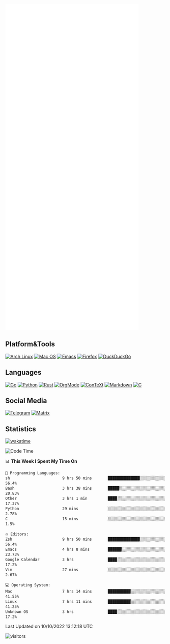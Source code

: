 ![Metrics](https://github.com/SteamedFish/SteamedFish/blob/master/github-metrics.svg)

## Platform&Tools

[![Arch Linux](https://img.shields.io/badge/ArchLinux-1793D1?logo=arch-linux&logoColor=fff&style=flat-square)](https://archlinux.org/)
[![Mac OS](https://img.shields.io/badge/MacOS-000000?style=flat-square&logo=macos&logoColor=F0F0F0)](https://www.apple.com/macos/)
[![Emacs](https://img.shields.io/badge/Emacs-%237F5AB6.svg?&style=flat-square&logo=gnu-emacs&logoColor=white)](https://www.gnu.org/software/emacs/)
[![Firefox](https://img.shields.io/badge/Firefox-FF7139?style=flat-square&logo=Firefox-Browser&logoColor=white)](https://firefox.com/)
[![DuckDuckGo](https://img.shields.io/badge/DuckDuckGo-DE5833?style=flat-square&logo=DuckDuckGo&logoColor=white)](https://duckduckgo.com/)

## Languages

[![Go](https://img.shields.io/badge/Golang-%2300ADD8.svg?style=flat-square&logo=go&logoColor=white)](https://golang.org/)
[![Python](https://img.shields.io/badge/Python-3670A0?style=flat-square&logo=python&logoColor=ffdd54)](https://www.python.org/)
[![Rust](https://img.shields.io/badge/Rust-%23000000.svg?style=flat-square&logo=rust&logoColor=white)](https://www.rust-lang.org/)
[![OrgMode](https://img.shields.io/badge/OrgMode-%23000000.svg?style=flat-square&logo=org&logoColor=white)](https://orgmode.org/)
[![ConTeXt](https://img.shields.io/badge/ConTeXt-%23008080.svg?style=flat-square&logo=latex&logoColor=white)](https://contextgarden.net/)
[![Markdown](https://img.shields.io/badge/MarkDown-%23000000.svg?style=flat-square&logo=markdown&logoColor=white)](https://daringfireball.net/projects/markdown/)
[![C](https://img.shields.io/badge/C-%2300599C.svg?style=flat-square&logo=c&logoColor=white)](https://www.iso.org/standard/74528.html)

## Social Media
[![Telegram](https://img.shields.io/badge/SteamedFish-2CA5E0?style=social&logo=telegram&logoColor=white)](https://t.me/SteamedFish)
[![Matrix](https://img.shields.io/badge/SteamedFish-2CA5E0?style=social&logo=matrix&logoColor=black)](https://matrix.to/#/@i:steamedfish.org)

## Statistics
[![wakatime](https://wakatime.com/badge/user/168280d6-fcf2-4b4f-ad3a-dc4612f35b38.svg)](https://wakatime.com/@168280d6-fcf2-4b4f-ad3a-dc4612f35b38)

<!--START_SECTION:waka-->
![Code Time](http://img.shields.io/badge/Code%20Time-2%2C052%20hrs%2022%20mins-blue)

📊 **This Week I Spent My Time On** 

```text
💬 Programming Languages: 
sh                       9 hrs 50 mins       ██████████████░░░░░░░░░░░   56.4% 
Bash                     3 hrs 38 mins       █████░░░░░░░░░░░░░░░░░░░░   20.83% 
Other                    3 hrs 1 min         ████░░░░░░░░░░░░░░░░░░░░░   17.37% 
Python                   29 mins             ░░░░░░░░░░░░░░░░░░░░░░░░░   2.78% 
C                        15 mins             ░░░░░░░░░░░░░░░░░░░░░░░░░   1.5%

🔥 Editors: 
Zsh                      9 hrs 50 mins       ██████████████░░░░░░░░░░░   56.4% 
Emacs                    4 hrs 8 mins        ██████░░░░░░░░░░░░░░░░░░░   23.73% 
Google Calendar          3 hrs               ████░░░░░░░░░░░░░░░░░░░░░   17.2% 
Vim                      27 mins             ░░░░░░░░░░░░░░░░░░░░░░░░░   2.67%

💻 Operating System: 
Mac                      7 hrs 14 mins       ██████████░░░░░░░░░░░░░░░   41.55% 
Linux                    7 hrs 11 mins       ██████████░░░░░░░░░░░░░░░   41.25% 
Unknown OS               3 hrs               ████░░░░░░░░░░░░░░░░░░░░░   17.2%

```


 Last Updated on 10/10/2022 13:12:18 UTC
<!--END_SECTION:waka-->

![visitors](https://visitor-badge.laobi.icu/badge?page_id=SteamedFish.SteamedFish)
